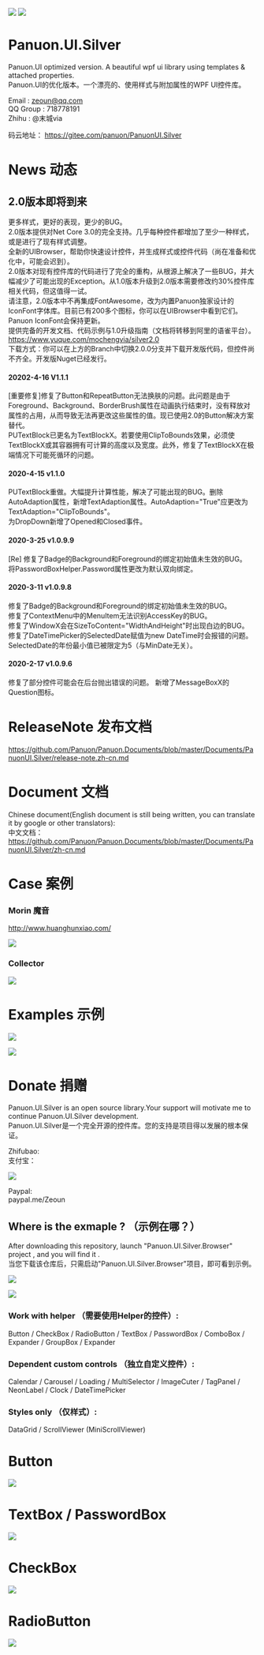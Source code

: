 <a href="https://996.icu" target='_blank'><img src="https://img.shields.io/badge/link-996.icu-red.svg"></a>
<a href="https://996.icu" target='_blank'><img src="https://camo.githubusercontent.com/8948ee9e753309fa3e978b3a0bdeda5a0c3f98ec/68747470733a2f2f696d672e736869656c64732e696f2f62616467652f2e6e65742d253345253344342e302d626c75652e737667"></a>

# Panuon.UI.Silver
Panuon.UI optimized version. A beautiful wpf ui library using templates &amp; attached properties.  
Panuon.UI的优化版本。一个漂亮的、使用样式与附加属性的WPF UI控件库。


Email : zeoun@qq.com  
QQ Group : 718778191  
Zhihu : @末城via

码云地址： https://gitee.com/panuon/PanuonUI.Silver
# News 动态  

## 2.0版本即将到来
更多样式，更好的表现，更少的BUG。  
2.0版本提供对Net Core 3.0的完全支持。几乎每种控件都增加了至少一种样式，或是进行了现有样式调整。  
全新的UIBrowser，帮助你快速设计控件，并生成样式或控件代码（尚在准备和优化中，可能会迟到）。  
2.0版本对现有控件库的代码进行了完全的重构，从根源上解决了一些BUG，并大幅减少了可能出现的Exception。从1.0版本升级到2.0版本需要修改约30%控件库相关代码，但这值得一试。  
请注意，2.0版本中不再集成FontAwesome，改为内置Panuon独家设计的IconFont字体库。目前已有200多个图标，你可以在UIBrowser中看到它们。Panuon IconFont会保持更新。  
提供完备的开发文档、代码示例与1.0升级指南（文档将转移到阿里的语雀平台）。https://www.yuque.com/mochengvia/silver2.0   
下载方式：你可以在上方的Branch中切换2.0.0分支并下载开发版代码，但控件尚不齐全。开发版Nuget已经发行。  

#### 20202-4-16 V1.1.1
[重要修复]修复了Button和RepeatButton无法换肤的问题。此问题是由于Foreground、Background、BorderBrush属性在动画执行结束时，没有释放对属性的占用，从而导致无法再更改这些属性的值。现已使用2.0的Button解决方案替代。  
PUTextBlock已更名为TextBlockX。若要使用ClipToBounds效果，必须使TextBlockX或其容器拥有可计算的高度以及宽度。此外，修复了TextBlockX在极端情况下可能死循环的问题。  


#### 2020-4-15 v1.1.0
PUTextBlock重做。大幅提升计算性能，解决了可能出现的BUG。删除AutoAdaption属性，新增TextAdaption属性。AutoAdaption="True"应更改为TextAdaption="ClipToBounds"。  
为DropDown新增了Opened和Closed事件。  


#### 2020-3-25 v1.0.9.9
[Re] 修复了Badge的Background和Foreground的绑定初始值未生效的BUG。  
将PasswordBoxHelper.Password属性更改为默认双向绑定。

#### 2020-3-11 v1.0.9.8
修复了Badge的Background和Foreground的绑定初始值未生效的BUG。  
修复了ContextMenu中的MenuItem无法识别AccessKey的BUG。  
修复了WindowX会在SizeToContent="WidthAndHeight"时出现白边的BUG。  
修复了DateTimePicker的SelectedDate赋值为new DateTime时会报错的问题。SelectedDate的年份最小值已被限定为5（与MinDate无关）。  

#### 2020-2-17 v1.0.9.6
修复了部分控件可能会在后台抛出错误的问题。
新增了MessageBoxX的Question图标。

# ReleaseNote 发布文档  

https://github.com/Panuon/Panuon.Documents/blob/master/Documents/PanuonUI.Silver/release-note.zh-cn.md

# Document 文档

Chinese document(English document is still being written, you can translate it by google or other translators):  
中文文档：  
https://github.com/Panuon/Panuon.Documents/blob/master/Documents/PanuonUI.Silver/zh-cn.md

# Case 案例  

### Morin 魔音

http://www.huanghunxiao.com/  
  
![](https://panuonui-silver-1252047526.cos.ap-chengdu.myqcloud.com/case_morin_4.png)  

### Collector 

![](https://panuonui-silver-1252047526.cos.ap-chengdu.myqcloud.com/case_collector_1.png)  

# Examples 示例  

![](https://panuonui-silver-1252047526.cos.ap-chengdu.myqcloud.com/window_1.png)

![](https://panuonui-silver-1252047526.cos.ap-chengdu.myqcloud.com/window_2.png)

# Donate  捐赠
Panuon.UI.Silver is an open source library.Your support will motivate me to continue Panuon.UI.Silver development.    
Panuon.UI.Silver是一个完全开源的控件库。您的支持是项目得以发展的根本保证。

Zhifubao:  
支付宝：

![](https://panuonui-silver-1252047526.cos.ap-chengdu.myqcloud.com/zhifubao.jpg)

Paypal:  
paypal.me/Zeoun  


## Where is the exmaple ? （示例在哪？）
After downloading this repository, launch "Panuon.UI.Silver.Browser" project , and you will find it .  
当您下载该仓库后，只需启动"Panuon.UI.Silver.Browser"项目，即可看到示例。

![](https://panuonui-silver-1252047526.cos.ap-chengdu.myqcloud.com/step1.png)

![](https://panuonui-silver-1252047526.cos.ap-chengdu.myqcloud.com/temp.jpg)
### Work with helper （需要使用Helper的控件）:
Button / CheckBox / RadioButton / TextBox / PasswordBox / ComboBox / Expander / GroupBox / Expander

### Dependent custom controls （独立自定义控件）:
Calendar / Carousel / Loading / MultiSelector / ImageCuter / TagPanel / NeonLabel / Clock / DateTimePicker

### Styles only （仅样式）:
DataGrid / ScrollViewer (MiniScrollViewer)

# Button 

![](https://panuonui-silver-1252047526.cos.ap-chengdu.myqcloud.com/button.jpg)

# TextBox / PasswordBox

![](https://panuonui-silver-1252047526.cos.ap-chengdu.myqcloud.com/textbox.jpg)

# CheckBox

![](https://panuonui-silver-1252047526.cos.ap-chengdu.myqcloud.com/checkbox.jpg)

# RadioButton

![](https://panuonui-silver-1252047526.cos.ap-chengdu.myqcloud.com/radiobutton.jpg)

